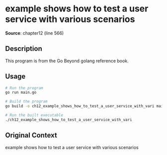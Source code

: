 # example shows how to test a user service with various scenarios

**Source**: chapter12 (line 566)

## Description

This program is from the Go Beyond golang reference book.

## Usage

```bash
# Run the program
go run main.go

# Build the program
go build -o ch12_example_shows_how_to_test_a_user_service_with_vari main.go

# Run the built executable
./ch12_example_shows_how_to_test_a_user_service_with_vari
```

## Original Context

example shows how to test a user service with various scenarios
